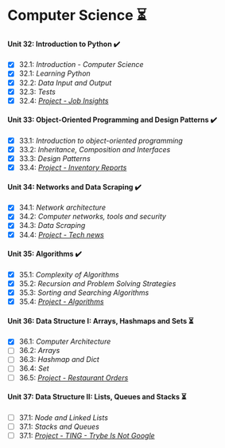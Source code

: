 # Computer Science :hourglass_flowing_sand:

#### Unit 32: Introduction to Python :heavy_check_mark:

- [X] 32.1: _Introduction - Computer Science_
- [X] 32.1: _Learning Python_
- [X] 32.2: _Data Input and Output_
- [X] 32.3: _Tests_
- [X] 32.4: [_Project - Job Insights_](https://github.com/tryber/sd-011-project-job-insights/pulls/SamuelSilvaMelo)

#### Unit 33: Object-Oriented Programming and Design Patterns :heavy_check_mark:

- [X] 33.1: _Introduction to object-oriented programming_
- [X] 33.2: _Inheritance, Composition and Interfaces_
- [X] 33.3: _Design Patterns_
- [X] 33.4: [_Project - Inventory Reports_](https://github.com/tryber/sd-011-inventory-report/pull/245)

#### Unit 34: Networks and Data Scraping :heavy_check_mark:

- [X] 34.1: _Network architecture_
- [X] 34.2: _Computer networks, tools and security_
- [X] 34.3: _Data Scraping_
- [X] 34.4: [_Project - Tech news_](https://github.com/tryber/sd-011-tech-news/pull/72)

#### Unit 35: Algorithms :heavy_check_mark:

- [X] 35.1: _Complexity of Algorithms_
- [X] 35.2: _Recursion and Problem Solving Strategies_
- [X] 35.3: _Sorting and Searching Algorithms_
- [X] 35.4: [_Project - Algorithms_](https://github.com/tryber/sd-011-project-algorithms/pull/60)

#### Unit 36: Data Structure I: Arrays, Hashmaps and Sets :hourglass_flowing_sand:

- [X] 36.1: _Computer Architecture_
- [ ] 36.2: _Arrays_
- [ ] 36.3: _Hashmap and Dict_
- [ ] 36.4: _Set_
- [ ] 36.5: [_Project - Restaurant Orders_]()

#### Unit 37: Data Structure II: Lists, Queues and Stacks :hourglass_flowing_sand:

- [ ] 37.1: _Node and Linked Lists_
- [ ] 37.1: _Stacks and Queues_
- [ ] 37.1: [_Project - TING - Trybe Is Not Google_]()
